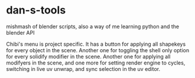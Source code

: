 # dan-s-tools
mishmash of blender scripts, also a way of me learning python and the blender API

Chibi's menu is project specific. It has a button for applying all shapekeys for every object in the scene. Another one for toggling the shell only option for every solidify modifier in the scene. Another one for applying all modifyers in the scene, and one more for setting render engine to cycles, switching in live uv unwrap, and sync selection in the uv editor.
